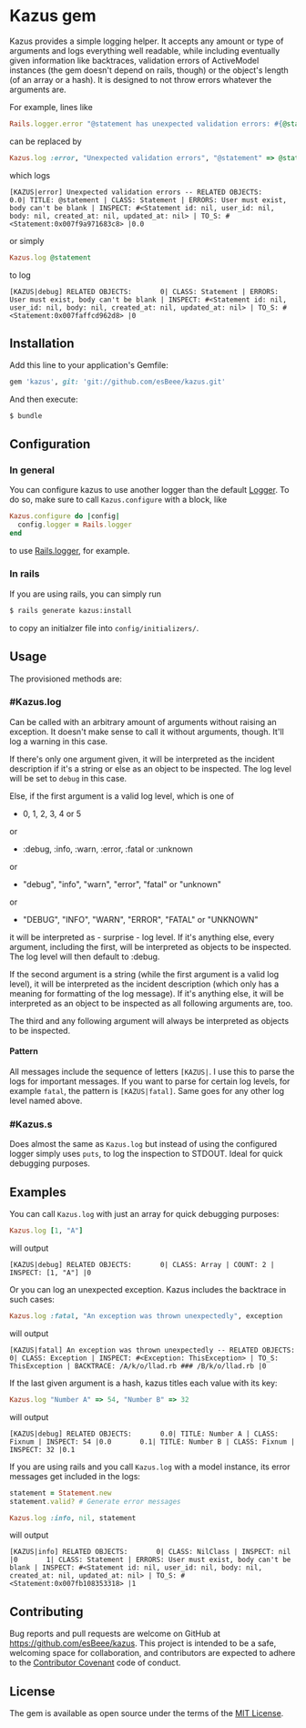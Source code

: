 # Kazus gem

Kazus provides a simple logging helper. It accepts any amount or type of arguments and logs everything well readable, while including eventually given information like backtraces, validation errors of ActiveModel instances (the gem doesn't depend on rails, though) or the object's length (of an array or a hash). It is designed to not throw errors whatever the arguments are.

For example, lines like

```ruby
Rails.logger.error "@statement has unexpected validation errors: #{@statement.errors.full_messages.inspect}"
```

can be replaced by

```ruby
Kazus.log :error, "Unexpected validation errors", "@statement" => @statement
```

which logs

```
[KAZUS|error] Unexpected validation errors -- RELATED OBJECTS:       0.0| TITLE: @statement | CLASS: Statement | ERRORS: User must exist, body can't be blank | INSPECT: #<Statement id: nil, user_id: nil, body: nil, created_at: nil, updated_at: nil> | TO_S: #<Statement:0x007f9a971683c8> |0.0
```

or simply

```ruby
Kazus.log @statement
```

to log

```
[KAZUS|debug] RELATED OBJECTS:       0| CLASS: Statement | ERRORS: User must exist, body can't be blank | INSPECT: #<Statement id: nil, user_id: nil, body: nil, created_at: nil, updated_at: nil> | TO_S: #<Statement:0x007faffcd962d8> |0
```

## Installation

Add this line to your application's Gemfile:

```ruby
gem 'kazus', git: 'git://github.com/esBeee/kazus.git'
```

And then execute:

    $ bundle

## Configuration

### In general

You can configure kazus to use another logger than the default [Logger](http://ruby-doc.org/stdlib-2.1.0/libdoc/logger/rdoc/Logger.html). To do so, make sure to call `Kazus.configure` with a block, like

```ruby
Kazus.configure do |config|
  config.logger = Rails.logger
end
```

to use [Rails.logger](http://guides.rubyonrails.org/debugging_rails_applications.html#what-is-the-logger-questionmark), for example.

### In rails

If you are using rails, you can simply run

```sh
$ rails generate kazus:install
```

to copy an initialzer file into `config/initializers/`.

## Usage

The provisioned methods are:

### #Kazus.log

Can be called with an arbitrary amount of arguments without raising an exception. It doesn't make sense to call it without arguments, though. It'll log a warning in this case.

If there's only one argument given, it will be interpreted as the incident description if it's a string or else as an object to be inspected. The log level will be set to `debug` in this case.

Else, if the first argument is a valid log level, which is one of

  * 0, 1, 2, 3, 4 or 5

or

  * :debug, :info, :warn, :error, :fatal or :unknown

or

  * "debug", "info", "warn", "error", "fatal" or "unknown"

or

  * "DEBUG", "INFO", "WARN", "ERROR", "FATAL" or "UNKNOWN"

it will be interpreted as - surprise - log level. If it's anything else, every argument, including the first, will be interpreted as objects to be inspected. The log level will then default to :debug.

If the second argument is a string (while the first argument is a valid log level), it will be interpreted as the incident description (which only has a meaning for formatting of the log message). If it's anything else, it will be interpreted as an object to be inspected as all following arguments are, too.

The third and any following argument will always be interpreted as objects to be inspected.

#### Pattern

All messages include the sequence of letters ```[KAZUS|```. I use this to parse the logs for important messages. If you want to parse for certain log levels, for example ```fatal```, the pattern is ```[KAZUS|fatal]```. Same goes for any other log level named above.

### #Kazus.s

Does almost the same as ```Kazus.log``` but instead of using the configured logger simply uses ```puts```, to log the inspection to STDOUT. Ideal for quick debugging purposes.

## Examples

You can call ```Kazus.log``` with just an array for quick debugging purposes:

```ruby
Kazus.log [1, "A"]
```

will output

```
[KAZUS|debug] RELATED OBJECTS:       0| CLASS: Array | COUNT: 2 | INSPECT: [1, "A"] |0
```


Or you can log an unexpected exception. Kazus includes the backtrace in such cases:

```ruby
Kazus.log :fatal, "An exception was thrown unexpectedly", exception
```

will output

```
[KAZUS|fatal] An exception was thrown unexpectedly -- RELATED OBJECTS:       0| CLASS: Exception | INSPECT: #<Exception: ThisException> | TO_S: ThisException | BACKTRACE: /A/k/o/llad.rb ### /B/k/o/llad.rb |0
```


If the last given argument is a hash, kazus titles each value with its key:

```ruby
Kazus.log "Number A" => 54, "Number B" => 32
```

will output

```
[KAZUS|debug] RELATED OBJECTS:       0.0| TITLE: Number A | CLASS: Fixnum | INSPECT: 54 |0.0       0.1| TITLE: Number B | CLASS: Fixnum | INSPECT: 32 |0.1
```


If you are using rails and you call ```Kazus.log``` with a model instance, its error messages get included in the logs:

```ruby
statement = Statement.new
statement.valid? # Generate error messages

Kazus.log :info, nil, statement
```

will output

```
[KAZUS|info] RELATED OBJECTS:       0| CLASS: NilClass | INSPECT: nil |0       1| CLASS: Statement | ERRORS: User must exist, body can't be blank | INSPECT: #<Statement id: nil, user_id: nil, body: nil, created_at: nil, updated_at: nil> | TO_S: #<Statement:0x007fb108353318> |1
```

## Contributing

Bug reports and pull requests are welcome on GitHub at https://github.com/esBeee/kazus. This project is intended to be a safe, welcoming space for collaboration, and contributors are expected to adhere to the [Contributor Covenant](http://contributor-covenant.org) code of conduct.


## License

The gem is available as open source under the terms of the [MIT License](http://opensource.org/licenses/MIT).
